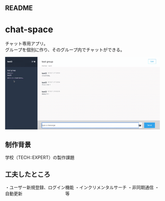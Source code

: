 ## README

# chat-space
チャット専用アプリ。<br>
グループを個別に作り、そのグループ内でチャットができる。
 
![chatspace](chatspace.gif)

## 制作背景
学校（TECH::EXPERT）の製作課題

## 工夫したところ
・ユーザー新規登録、ログイン機能
・インクリメンタルサーチ
・非同期通信
・自動更新　　　　　　　　　　等
